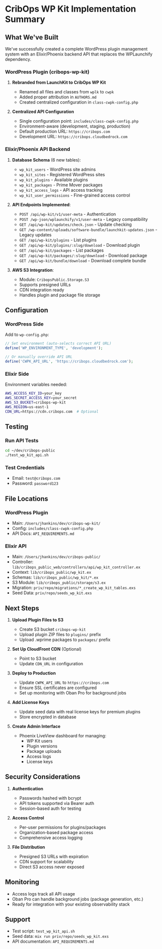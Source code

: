 # CribOps WP Kit Implementation Summary

## What We've Built

We've successfully created a complete WordPress plugin management system with an Elixir/Phoenix backend API that replaces the WPLaunchify dependency.

### WordPress Plugin (cribops-wp-kit)

1. **Rebranded from LaunchKit to CribOps WP Kit**
   - Renamed all files and classes from `wplk` to `cwpk`
   - Added proper attribution in `AUTHORS.md`
   - Created centralized configuration in `class-cwpk-config.php`

2. **Centralized API Configuration**
   - Single configuration point: `includes/class-cwpk-config.php`
   - Environment-aware (development, staging, production)
   - Default production URL: `https://cribops.com`
   - Development URL: `https://cribops.cloudbedrock.com`

### Elixir/Phoenix API Backend

1. **Database Schema** (6 new tables):
   - `wp_kit_users` - WordPress site admins
   - `wp_kit_sites` - Registered WordPress sites
   - `wp_kit_plugins` - Available plugins
   - `wp_kit_packages` - Prime Mover packages
   - `wp_kit_access_logs` - API access tracking
   - `wp_kit_user_permissions` - Fine-grained access control

2. **API Endpoints Implemented**:
   - `POST /api/wp-kit/v1/user-meta` - Authentication
   - `POST /wp-json/wplaunchify/v1/user-meta` - Legacy compatibility
   - `GET /api/wp-kit/updates/check.json` - Update checking
   - `GET /wp-content/uploads/software-bundle/launchkit-updates.json` - Legacy updates
   - `GET /api/wp-kit/plugins` - List plugins
   - `GET /api/wp-kit/plugins/:slug/download` - Download plugin
   - `GET /api/wp-kit/packages` - List packages
   - `GET /api/wp-kit/packages/:slug/download` - Download package
   - `GET /api/wp-kit/bundle/download` - Download complete bundle

3. **AWS S3 Integration**:
   - Module: `CribopsPublic.Storage.S3`
   - Supports presigned URLs
   - CDN integration ready
   - Handles plugin and package file storage

## Configuration

### WordPress Side

Add to `wp-config.php`:

```php
// Set environment (auto-selects correct API URL)
define('WP_ENVIRONMENT_TYPE', 'development');

// Or manually override API URL
define('CWPK_API_URL', 'https://cribops.cloudbedrock.com');
```

### Elixir Side

Environment variables needed:
```bash
AWS_ACCESS_KEY_ID=your_key
AWS_SECRET_ACCESS_KEY=your_secret
AWS_S3_BUCKET=cribops-wp-kit
AWS_REGION=us-east-1
CDN_URL=https://cdn.cribops.com  # Optional
```

## Testing

### Run API Tests
```bash
cd ~/dev/cribops-public
./test_wp_kit_api.sh
```

### Test Credentials
- Email: `test@cribops.com`
- Password: `password123`

## File Locations

### WordPress Plugin
- Main: `/Users/jhankins/dev/cribops-wp-kit/`
- Config: `includes/class-cwpk-config.php`
- API Docs: `API_REQUIREMENTS.md`

### Elixir API
- Main: `/Users/jhankins/dev/cribops-public/`
- Controller: `lib/cribops_public_web/controllers/api/wp_kit_controller.ex`
- Context: `lib/cribops_public/wp_kit.ex`
- Schemas: `lib/cribops_public/wp_kit/*.ex`
- S3 Module: `lib/cribops_public/storage/s3.ex`
- Migration: `priv/repo/migrations/*_create_wp_kit_tables.exs`
- Seed Data: `priv/repo/seeds_wp_kit.exs`

## Next Steps

1. **Upload Plugin Files to S3**
   - Create S3 bucket `cribops-wp-kit`
   - Upload plugin ZIP files to `plugins/` prefix
   - Upload .wprime packages to `packages/` prefix

2. **Set Up CloudFront CDN** (Optional)
   - Point to S3 bucket
   - Update `CDN_URL` in configuration

3. **Deploy to Production**
   - Update `CWPK_API_URL` to `https://cribops.com`
   - Ensure SSL certificates are configured
   - Set up monitoring with Oban Pro for background jobs

4. **Add License Keys**
   - Update seed data with real license keys for premium plugins
   - Store encrypted in database

5. **Create Admin Interface**
   - Phoenix LiveView dashboard for managing:
     - WP Kit users
     - Plugin versions
     - Package uploads
     - Access logs
     - License keys

## Security Considerations

1. **Authentication**
   - Passwords hashed with bcrypt
   - API tokens supported via Bearer auth
   - Session-based auth for testing

2. **Access Control**
   - Per-user permissions for plugins/packages
   - Organization-based package access
   - Comprehensive access logging

3. **File Distribution**
   - Presigned S3 URLs with expiration
   - CDN support for scalability
   - Direct S3 access never exposed

## Monitoring

- Access logs track all API usage
- Oban Pro can handle background jobs (package generation, etc.)
- Ready for integration with your existing observability stack

## Support

- Test script: `test_wp_kit_api.sh`
- Seed data: `mix run priv/repo/seeds_wp_kit.exs`
- API documentation: `API_REQUIREMENTS.md`